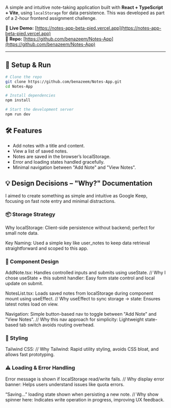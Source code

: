 A simple and intuitive note-taking application built with **React + TypeScript + Vite**, using `localStorage` for data persistence. This was developed as part of a 2-hour frontend assignment challenge.

🔗 **Live Demo:** [https://notes-app-beta-pied.vercel.app](https://notes-app-beta-pied.vercel.app)  
📁 **Repo:** [https://github.com/benazeem/Notes-App](https://github.com/benazeem/Notes-App)

---

## 🚀 Setup & Run

```bash
# Clone the repo
git clone https://github.com/benazeem/Notes-App.git
cd Notes-App

# Install dependencies
npm install

# Start the development server
npm run dev
```

## 🛠️ Features

- Add notes with a title and content.
- View a list of saved notes.
- Notes are saved in the browser’s localStorage.
- Error and loading states handled gracefully.
- Minimal navigation between "Add Note" and "View Notes".

## 💡 Design Decisions – "Why?" Documentation

I aimed to create something as simple and intuitive as Google Keep, focusing on fast note entry and minimal distractions.

### 📦 Storage Strategy

Why localStorage: Client-side persistence without backend; perfect for small note data.

Key Naming: Used a simple key like user_notes to keep data retrieval straightforward and scoped to this app.

### 🧱 Component Design

AddNote.tsx: Handles controlled inputs and submits using useState.
// Why I chose useState + this submit handler: Easy form state control and local update on submit.

NotesList.tsx: Loads saved notes from localStorage during component mount using useEffect.
// Why useEffect to sync storage → state: Ensures latest notes load on view.

Navigation: Simple button-based nav to toggle between "Add Note" and "View Notes".
// Why this nav approach for simplicity: Lightweight state-based tab switch avoids routing overhead.

### 🎨 Styling

Tailwind CSS:
// Why Tailwind: Rapid utility styling, avoids CSS bloat, and allows fast prototyping.

### ⚠️ Loading & Error Handling

Error message is shown if localStorage read/write fails.
// Why display error banner: Helps users understand issues like quota errors.

“Saving...” loading state shown when persisting a new note.
// Why show spinner here: Indicates write operation in progress, improving UX feedback.